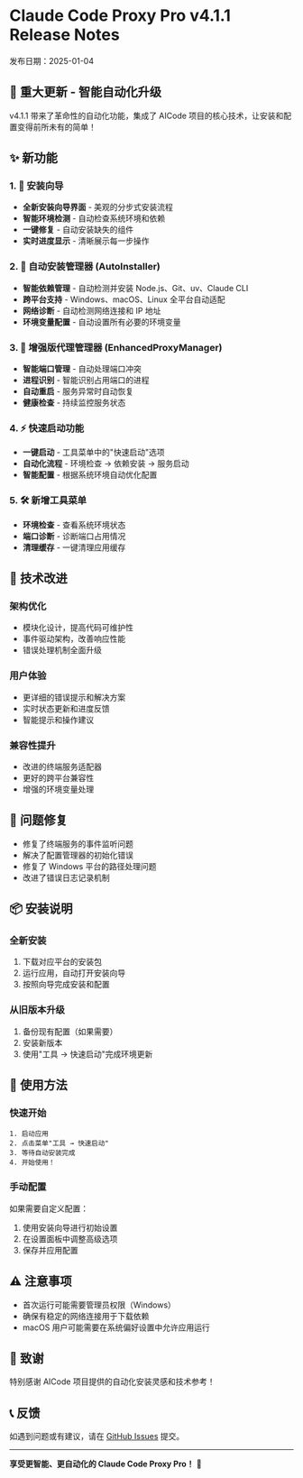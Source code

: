 # Claude Code Proxy Pro v4.1.1 Release Notes

发布日期：2025-01-04

## 🚀 重大更新 - 智能自动化升级

v4.1.1 带来了革命性的自动化功能，集成了 AICode 项目的核心技术，让安装和配置变得前所未有的简单！

## ✨ 新功能

### 1. 🧙 安装向导
- **全新安装向导界面** - 美观的分步式安装流程
- **智能环境检测** - 自动检查系统环境和依赖
- **一键修复** - 自动安装缺失的组件
- **实时进度显示** - 清晰展示每一步操作

### 2. 🤖 自动安装管理器 (AutoInstaller)
- **智能依赖管理** - 自动检测并安装 Node.js、Git、uv、Claude CLI
- **跨平台支持** - Windows、macOS、Linux 全平台自动适配
- **网络诊断** - 自动检测网络连接和 IP 地址
- **环境变量配置** - 自动设置所有必要的环境变量

### 3. 🔧 增强版代理管理器 (EnhancedProxyManager)
- **智能端口管理** - 自动处理端口冲突
- **进程识别** - 智能识别占用端口的进程
- **自动重启** - 服务异常时自动恢复
- **健康检查** - 持续监控服务状态

### 4. ⚡ 快速启动功能
- **一键启动** - 工具菜单中的"快速启动"选项
- **自动化流程** - 环境检查 → 依赖安装 → 服务启动
- **智能配置** - 根据系统环境自动优化配置

### 5. 🛠️ 新增工具菜单
- **环境检查** - 查看系统环境状态
- **端口诊断** - 诊断端口占用情况
- **清理缓存** - 一键清理应用缓存

## 🔧 技术改进

### 架构优化
- 模块化设计，提高代码可维护性
- 事件驱动架构，改善响应性能
- 错误处理机制全面升级

### 用户体验
- 更详细的错误提示和解决方案
- 实时状态更新和进度反馈
- 智能提示和操作建议

### 兼容性提升
- 改进的终端服务适配器
- 更好的跨平台兼容性
- 增强的环境变量处理

## 🐛 问题修复

- 修复了终端服务的事件监听问题
- 解决了配置管理器的初始化错误
- 修复了 Windows 平台的路径处理问题
- 改进了错误日志记录机制

## 📦 安装说明

### 全新安装
1. 下载对应平台的安装包
2. 运行应用，自动打开安装向导
3. 按照向导完成安装和配置

### 从旧版本升级
1. 备份现有配置（如果需要）
2. 安装新版本
3. 使用"工具 → 快速启动"完成环境更新

## 🎯 使用方法

### 快速开始
```
1. 启动应用
2. 点击菜单"工具 → 快速启动"
3. 等待自动安装完成
4. 开始使用！
```

### 手动配置
如果需要自定义配置：
1. 使用安装向导进行初始设置
2. 在设置面板中调整高级选项
3. 保存并应用配置

## ⚠️ 注意事项

- 首次运行可能需要管理员权限（Windows）
- 确保有稳定的网络连接用于下载依赖
- macOS 用户可能需要在系统偏好设置中允许应用运行

## 🙏 致谢

特别感谢 AICode 项目提供的自动化安装灵感和技术参考！

## 📞 反馈

如遇到问题或有建议，请在 [GitHub Issues](https://github.com/miounet11/claude-code-proxy-pro/issues) 提交。

---

**享受更智能、更自动化的 Claude Code Proxy Pro！** 🎉
